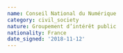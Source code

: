 ```yaml
---
name: Conseil National du Numérique
category: civil_society
nature: Groupement d’intérêt public
nationality: France
date_signed: '2018-11-12'
---
```

    